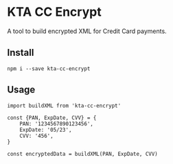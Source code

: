 # KTA CC Encrypt

A tool to build encrypted XML for Credit Card payments.

## Install

`npm i --save kta-cc-encrypt`

## Usage

```
import buildXML from 'kta-cc-encrypt'

const {PAN, ExpDate, CVV} = {
	PAN: '1234567890123456',
	ExpDate: '05/23',
	CVV: '456',
}

const encryptedData = buildXML(PAN, ExpDate, CVV)
```
